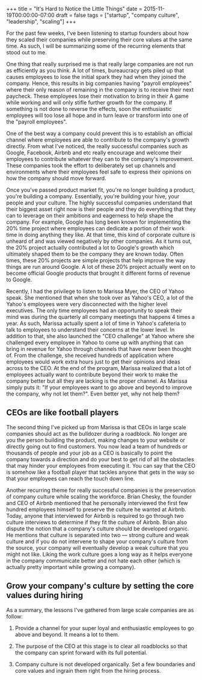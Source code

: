 +++
title = "It's Hard to Notice the Little Things"
date = 2015-11-19T00:00:00-07:00
draft = false
tags = ["startup", "company culture", "leadership", "scaling"]
+++

For the past few weeks, I've been listening to startup founders about how they scaled their companies while preserving their core values at the same time. As such, I will be summarizing some of the recurring elements that stood out to me.

One thing that really surprised me is that really large companies are not run as efficiently as you think. A lot of times, bureaucracy gets piled up that causes employees to lose the initial spark they had when they joined the company. Hence, this results in big companies having "payroll employees" where their only reason of remaining in the company is to receive their next paycheck. These employees lose their motivation to bring in their A game while working and will only stifle further growth for the company. If something is not done to reverse the effects, soon the enthusiastic employees will too lose all hope and in turn leave or transform into one of the "payroll employees".

One of the best way a company could prevent this is to establish an official channel where employees are able to contribute to the company's growth directly. From what I've noticed, the really successful companies such as Google, Facebook, Airbnb and etc really encourage and welcome their employees to contribute whatever they can to the company's improvement. These companies took the effort to deliberately set up channels and environments where their employees feel safe to express their opinions on how the company should move forward.

Once you've passed product market fit, you're no longer building a product, you're building a company. Essentially, you're building your hive, your people and your culture. The highly successful companies understand that their biggest asset right now is their people and they do everything that they can to leverage on their ambitions and eagerness to help shape the company. For example, Google has long been known for implementing the 20% time project where employees can dedicate a portion of their work time in doing anything they like. At that time, this kind of corporate culture is unheard of and was viewed negatively by other companies. As it turns out, the 20% project actually contributed a lot to Google's growth which ultimately shaped them to be the company they are known today. Often times, these 20% projects are simple projects that help improve the way things are run around Google. A lot of these 20% project actually went on to become official Google products that brought it different forms of revenue to Google.

Recently, I had the privilege to listen to Marissa Myer, the CEO of Yahoo speak. She mentioned that when she took over as Yahoo's CEO, a lot of the Yahoo's employees were very disconnected with the higher level executives. The only time employees had an opportunity to speak their mind was during the quarterly all company meetings that happens 4 times a year. As such, Marissa actually spent a lot of time in Yahoo's cafeteria to talk to employees to understand their concerns at the lower level. In addition to that, she also launched the "CEO challenge" at Yahoo where she challenged every employee in Yahoo to come up with anything that can bring in revenue for Yahoo through channels that have never been thought of. From the challenge, she received hundreds of application where employees would work extra hours just to get their opinions and ideas across to the CEO. At the end of the program, Marissa realized that a lot of employees actually want to contribute beyond their work to make the company better but all they are lacking is the proper channel. As Marissa simply puts it: "If your employees want to go above and beyond to improve the company, why not let them?". Even better yet, why not help them?

## CEOs are like football players

The second thing I've picked up from Marissa is that CEOs in large scale companies should act as the bulldozer during a roadblock. No longer are you the person building the product, making changes to your website or directly going out to find customers. You now lead a team of hundreds or thousands of people and your job as a CEO is basically to point the company towards a direction and do your best to get rid of all the obstacles that may hinder your employees from executing it. You can say that the CEO is somehow like a football player that tackles anyone that gets in the way so that your employees can reach the touch down line.

Another recurring theme for really successful companies is the preservation of company culture while scaling the workforce. Brian Chesky, the founder and CEO of Airbnb mentioned that he personally interviewed the first few hundred employees himself to preserve the culture he wanted at Airbnb. Today, anyone that interviewed for Airbnb is required to go through two culture interviews to determine if they fit the culture of Airbnb. Brian also dispute the notion that a company's culture should be developed organic. He mentions that culture is separated into two — strong culture and weak culture and if you do not intervene to shape your company's culture from the source, your company will eventually develop a weak culture that you might not like. Liking the work culture goes a long way as it helps everyone in the company communicate better and not hate each other (which is actually pretty important while growing a company).

## Grow your company's culture by setting the core values during hiring

As a summary, the lessons I've gathered from large scale companies are as follow:

1. Provide a channel for your super loyal and enthusiastic employees to go above and beyond. It means a lot to them.

2. The purpose of the CEO at this stage is to clear all roadblocks so that the company can sprint forward with its full potential.

3. Company culture is not developed organically. Set a few boundaries and core values and ingrain them right from the hiring process.